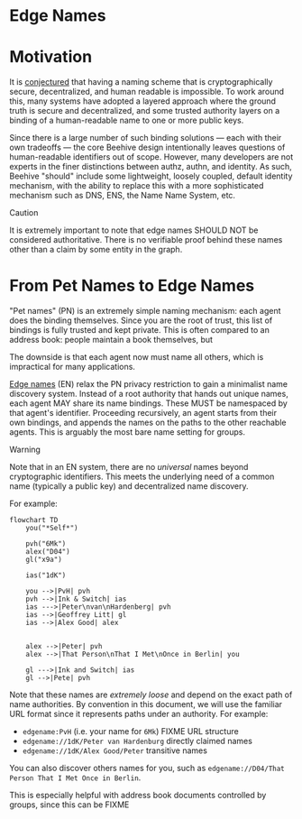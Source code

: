 # Edge Names

# Motivation

It is [conjectured][Zooko's Triangle] that having a naming scheme that is cryptographically secure, decentralized, and human readable is impossible. To work around this, many systems have adopted a layered approach where the ground truth is secure and decentralized, and some trusted authority layers on a binding of a human-readable name to one or more public keys.

Since there is a large number of such binding solutions — each with their own tradeoffs — the core Beehive design intentionally leaves questions of human-readable identifiers out of scope. However, many developers are not experts in the finer distinctions between authz, authn, and identity. As such, Beehive "should" include some lightweight, loosely coupled, default identity mechanism, with the ability to replace this with a more sophisticated mechanism such as DNS, ENS, the Name Name System, etc.

> [!CAUTION]
> It is extremely important to note that edge names SHOULD NOT be considered authoritative. There is no verifiable proof behind these names other than a claim by some entity in the graph.

# From Pet Names to Edge Names

"Pet names" (PN) is an extremely simple naming mechanism: each agent does the binding themselves. Since you are the root of trust, this list of bindings is fully trusted and kept private. This is often compared to an address book: people maintain a book themselves, but 

The downside is that each agent now must name all others, which is impractical for many applications.

[Edge names][Spritely pet names] (EN) relax the PN privacy restriction to gain a minimalist name discovery system. Instead of a root authority that hands out unique names, each agent MAY share its name bindings. These MUST be namespaced by that agent's identifier. Proceeding recursively, an agent starts from their own bindings, and appends the names on the paths to the other reachable agents. This is arguably the most bare name setting for groups.

> [!WARNING]
> Note that in an EN system, there are no _universal_ names beyond cryptographic identifiers. This meets the underlying need of a common name (typically a public key) and decentralized name discovery.

For example:

```mermaid
flowchart TD
    you("*Self*")

    pvh("6Mk")
    alex("D04")
    gl("x9a")

    ias("1dK")

    you -->|PvH| pvh
    pvh -->|Ink & Switch| ias
    ias --->|Peter\nvan\nHardenberg| pvh
    ias -->|Geoffrey Litt| gl
    ias -->|Alex Good| alex


    alex -->|Peter| pvh
    alex -->|That Person\nThat I Met\nOnce in Berlin| you

    gl --->|Ink and Switch| ias
    gl -->|Pete| pvh
```

Note that these names are _extremely loose_ and depend on the exact path of name authorities. By convention in this document, we will use the familiar URL format since it represents paths under an authority. For example:

* `edgename:PvH` (i.e. your name for `6Mk`) FIXME URL structure
* `edgename://1dK/Peter van Hardenburg` directly claimed names
* `edgename://1dK/Alex Good/Peter` transitive names

You can also discover others names for you, such as `edgename://D04/That Person That I Met Once in Berlin`.

This is especially helpful with address book documents controlled by groups, since this can be  FIXME

<!-- External Links -->
[Spritely pet names]: https://spritely.institute/static/papers/petnames.html
[Zooko's Triangle]: https://en.wikipedia.org/wiki/Zooko's_triangle
